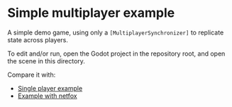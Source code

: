 # Simple multiplayer example

A simple demo game, using only a `[MultiplayerSynchronizer]` to replicate state across players.

To edit and/or run, open the Godot project in the repository root, and open the
scene in this directory.

Compare it with:
* [Single player example](../single-player)
* [Example with netfox](../multiplayer-netfox)

[MultiplayerSynchronizer]: https://docs.godotengine.org/en/stable/classes/class_multiplayersynchronizer.html

